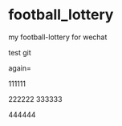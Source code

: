 # football_lottery
my football-lottery for wechat


test git

again=

111111

222222
333333

444444
